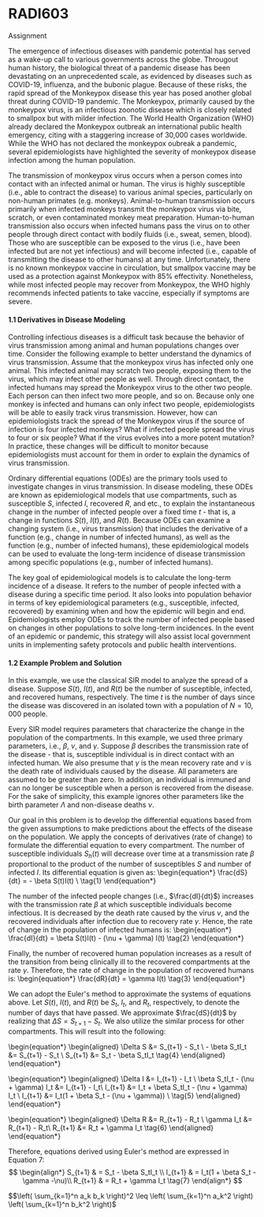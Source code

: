 # RADI603
Assignment

The emergence of infectious diseases with pandemic potential has served as a wake-up call to various governments across the globe. Througout human history, the biological threat of a pandemic disease has been devastating on an unprecedented scale, as evidenced by diseases such as COVID-19, influenza, and the bubonic plague. Because of these risks, the rapid spread of the Monkeypox disease this year has posed another global threat during COVID-19 pandemic. The Monkeypox, primarily caused by the monkeypox virus, is an infectious zoonotic disease which is closely related to smallpox but with milder infection. The World Health Organization (WHO) already declared the Monkeypox outbreak an international public health emergency, citing with a staggering increase of 30,000 cases worldwide. While the WHO has not declared the monkeypox oubreak a pandemic, several epidemiologists have highlighted the severity of monkeypox disease infection among the human population.

The transmission of monkeypox virus occurs when a person comes into contact with an infected animal or human. The virus is highly susceptible (i.e., able to contract the disease) to various animal species, particularly on non-human primates (e.g. monkeys). Animal-to-human transmission occurs primarily when infected monkeys transmit the monkeypox virus via bite, scratch, or even contaminated monkey meat preparation. Human-to-human transmission also occurs when infected humans pass the virus on to other people through direct contact with bodily fluids (i.e., sweat, semen, blood). Those who are susceptible can be exposed to the virus (i.e., have been infected but are not yet infectious) and will become infected (i.e., capable of transmitting the disease to other humans) at any time. Unfortunately, there is no known monkeypox vaccine in circulation, but smallpox vaccine may be used as a protection against Monkeypox with 85% effectivity. Nonetheless, while most infected people may recover from Monkeypox, the WHO highly recommends infected patients to take vaccine, especially if symptoms are severe.


#### 1.1 Derivatives in Disease Modeling

Controlling infectious diseases is a difficult task because the behavior of virus transmission among animal and human populations changes over time. Consider the following example to better understand the dynamics of virus transmission. Assume that the monkeypox virus has infected only one animal. This infected animal may scratch two people, exposing them to the virus, which may infect other people as well. Through direct contact, the infected humans may spread the Monkeypox virus to the other two people. Each person can then infect two more people, and so on. Because only one monkey is infected and humans can only infect two people, epidemiologists will be able to easily track virus transmission. However, how can epidemiologists track the spread of the Monkeypox virus if the source of infection is four infected monkeys? What if infected people spread the virus to four or six people? What if the virus evolves into a more potent mutation? In practice, these changes will be difficult to monitor because epidemiologists must account for them in order to explain the dynamics of virus transmission.  

Ordinary differential equations (ODEs) are the primary tools used to investigate changes in virus transmission. In disease modeling, these ODEs are known as epidemiological models that use compartments, such as susceptible $S$, infected $I$, recovered $R$, and etc., to explain the instantaneous change in the number of infected people over a fixed time $t$ - that is, a change in functions $S(t)$, $I(t)$, and $R(t)$. Because ODEs can examine a changing system (i.e., virus transmission) that includes the derivative of a function (e.g., change in number of infected humans), as well as the function (e.g., number of infected humans), these epidemiological models can be used to evaluate the long-term incidence of disease transmission among specific populations (e.g., number of infected humans). 

The key goal of epidemiological models is to calculate the long-term incidence of a disease. It refers to the number of people infected with a disease during a specific time period. It also looks into population behavior in terms of key epidemiological parameters (e.g., susceptible, infected, recovered) by examining when and how the epidemic will begin and end. Epidemiologists employ ODEs to track the number of infected people based on changes in other populations to solve long-term incidences. In the event of an epidemic or pandemic, this strategy will also assist local government units in implementing safety protocols and public health interventions. 

#### 1.2 Example Problem and Solution
In this example, we use the classical SIR model to analyze the spread of a disease. Suppose $S(t)$, $I(t)$, and $R(t)$ be the number of susceptible, infected, and recovered humans, respectively. The time $t$ is the number of days since the disease was discovered in an isolated town with a population of $N = 10,000$ people. 

Every SIR model requires parameters that characterize the change in the population of the compartments. In this example, we used three primary parameters, i.e., $\beta$, $\nu$, and $\gamma$. Suppose $\beta$ describes the transmission rate of the disease - that is, susceptible individual is in direct contact with an infected human. We also presume that $\gamma$ is the mean recovery rate and $\nu$ is the death rate of individuals caused by the disease. All parameters are assumed to be greater than zero. In addition, an individual is immuned and can no longer be susceptible when a person is recovered from the disease. For the sake of simplicity, this example ignores other parameters like the birth parameter $\Lambda$ and non-disease deaths $\nu$. 

Our goal in this problem is to develop the differential equations based from the given assumptions to make predictions about the effects of the disease on the population. We apply the concepts of derivatives (rate of change) to formulate the differential equation to every compartment. The number of susceptible individuals $S_h(t)$ will decrease over time at a transmission rate $\beta$ proportional to the product of the number of susceptibles $S$ and number of infected $I$. Its differential equation is given as:
\begin{equation*}
    \frac{dS}{dt} = - \beta S(t)I(t) \\
    \tag{1}
\end{equation*}

The number of the infected people changes (i.e., $\frac{dI}{dt}$) increases with the transmission rate $\beta$ at which susceptible individuals become infectious. It is decreased by the death rate caused by the virus $\nu$, and the recovered individuals after infection due to recovery rate $\gamma$. Hence, the rate of change in the population of infected humans is:
\begin{equation*}
    \frac{dI}{dt} = \beta S(t)I(t) - (\nu + \gamma) I(t)
    \tag{2}
\end{equation*}

Finally, the number of recovered human population increases as a result of the transition from being clinically ill to the recovered compartments at the rate $\gamma$. Therefore, the rate of change in the population of recovered humans is:
\begin{equation*}
    \frac{dR}{dt} =  \gamma I(t)
    \tag{3} 
\end{equation*}


We can adopt the Euler's method to approximate the systems of equations above. Let $S(t)$, $I(t)$, and $R(t)$ be $S_t$, $I_t$, and $R_t$, respectively, to denote the number of days that have passed. We approximate $\frac{dS}{dt}$ by realizing that $\Delta S = S_{t+1} - S_t$. We also utilize the similar process for other compartments. This will result into the following:

\begin{equation*}
\begin{aligned}
    \Delta S        &= S_{t+1} - S_t \\
    - \beta S_tI_t    &= S_{t+1} - S_t \\
    S_{t+1}         &= S_t - \beta S_tI_t
    \tag{4}
\end{aligned}
\end{equation*}

\begin{equation*}
\begin{aligned}
    \Delta I        &= I_{t+1} - I_t \\
    \beta S_tI_t - (\nu + \gamma) I_t  &= I_{t+1} - I_t\\
    I_{t+1} &= I_t + \beta S_tI_t - (\nu + \gamma) I_t \\
    I_{t+1} &= I_t(1 + \beta S_t - (\nu + \gamma)) \\
    \tag{5}
\end{aligned}
\end{equation*}


\begin{equation*}
\begin{aligned}
    \Delta R        &= R_{t+1} - R_t \\
    \gamma I_t  &= R_{t+1} - R_t\\
    R_{t+1} &= R_t + \gamma I_t
    \tag{6}
\end{aligned}
\end{equation*}

Therefore, equations derived using Euler's method are expressed in Equation 7:
$$
\begin{align*}
    S_{t+1} & = S_t - \beta S_tI_t \\
    I_{t+1} & = I_t(1 + \beta S_t - \gamma -\nu)\\
    R_{t+1} & = R_t + \gamma I_t
    \tag{7}
\end{align*}
$$

$$\left( \sum_{k=1}^n a_k b_k \right)^2 \leq \left( \sum_{k=1}^n a_k^2 \right) \left( \sum_{k=1}^n b_k^2 \right)$